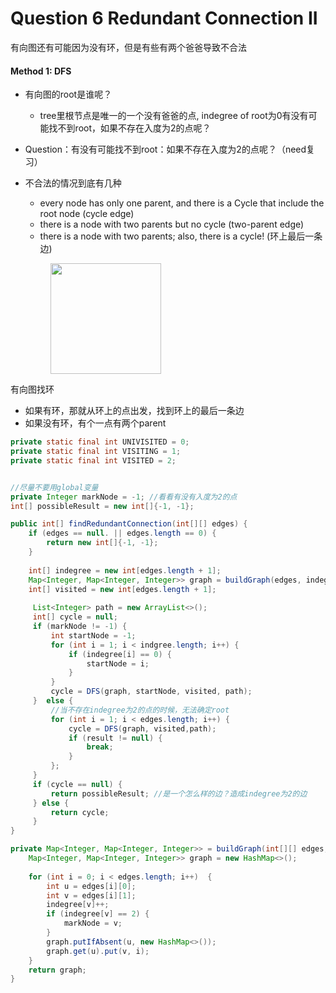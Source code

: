 # Question 6 Redundant Connection II

有向图还有可能因为没有环，但是有些有两个爸爸导致不合法



#### Method 1: DFS

*   有向图的root是谁呢？

    * tree里根节点是唯一的一个没有爸爸的点, indegree of root为0有没有可能找不到root，如果不存在入度为2的点呢？


* Question：有没有可能找不到root：如果不存在入度为2的点呢？（need复习）
*   不合法的情况到底有几种

    * every node has only one parent, and there is a Cycle that include the root node (cycle edge)
    * there is a node with two parents but no cycle (two-parent edge)
    * there is a node with two parents; also, there is a cycle! (环上最后一条边)

    <figure><img src="../../.gitbook/assets/Screenshot 2023-10-26 at 11.31.18 PM.png" alt="" width="177"><figcaption></figcaption></figure>

有向图找环

* 如果有环，那就从环上的点出发，找到环上的最后一条边
* 如果没有环，有个一点有两个parent

```java
private static final int UNIVISITED = 0;
private static final int VISITING = 1;
private static final int VISITED = 2;


//尽量不要用global变量
private Integer markNode = -1; //看看有没有入度为2的点
int[] possibleResult = new int[]{-1, -1}; 

public int[] findRedundantConnection(int[][] edges) {
    if (edges == null. || edges.length == 0) {
        return new int[]{-1, -1};
    }
    
    int[] indegree = new int[edges.length + 1];
    Map<Integer, Map<Integer, Integer>> graph = buildGraph(edges, indegree);
    int[] visited = new int[edges.length + 1]; 
    
     List<Integer> path = new ArrayList<>();
     int[] cycle = null;
     if (markNode != -1) {
         int startNode = -1;
         for (int i = 1; i < indgree.length; i++) {
             if (indegree[i] == 0) {
                 startNode = i;
             }
         }
         cycle = DFS(graph, startNode, visited, path);
     }  else {
         //当不存在indegree为2的点的时候，无法确定root
         for (int i = 1; i < edges.length; i++) {
             cycle = DFS(graph, visited,path);
             if (result != null) {
                 break;
             }
         };
     }
     if (cycle == null) {
         return possibleResult; //是一个怎么样的边？造成indegree为2的边
     } else {
         return cycle;
     }
}

private Map<Integer, Map<Integer, Integer>> = buildGraph(int[][] edges, int[] indegree) {
    Map<Integer, Map<Integer, Integer>> graph = new HashMap<>();
    
    for (int i = 0; i < edges.length; i++)  {
        int u = edges[i][0];
        int v = edges[i][1];
        indegree[v]++;
        if (indegree[v] == 2) {
            markNode = v;
        }
        graph.putIfAbsent(u, new HashMap<>());
        graph.get(u).put(v, i);
    }
    return graph;
}
```


